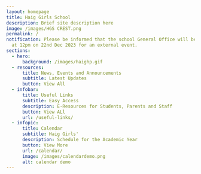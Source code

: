 ```yaml
---
layout: homepage
title: Haig Girls School
description: Brief site description here
image: /images/HGS CREST.png
permalink: /
notification: Please be informed that the school General Office will be closed
  at 12pm on 22nd Dec 2023 for an external event.
sections:
  - hero:
      background: /images/haighp.gif
  - resources:
      title: News, Events and Announcements
      subtitle: Latest Updates
      button: View All
  - infobar:
      title: Useful Links
      subtitle: Easy Access
      description: E-Resources for Students, Parents and Staff
      button: View ALl
      url: /useful-links/
  - infopic:
      title: Calendar
      subtitle: Haig Girls'
      description: Schedule for the Academic Year
      button: View More
      url: /calendar/
      image: /images/calendardemo.png
      alt: calendar demo
---
```

